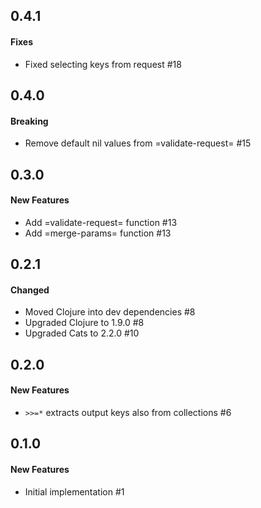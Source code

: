 ## 0.4.1

#### Fixes

  - Fixed selecting keys from request #18


## 0.4.0

#### Breaking

  - Remove default nil values from =validate-request= #15


## 0.3.0

#### New Features

  - Add =validate-request= function #13
  - Add =merge-params= function #13


## 0.2.1

#### Changed

  - Moved Clojure into dev dependencies #8
  - Upgraded Clojure to 1.9.0 #8
  - Upgraded Cats to 2.2.0 #10

## 0.2.0

#### New Features

  - `>>=*` extracts output keys also from collections #6

## 0.1.0

#### New Features

  - Initial implementation #1
